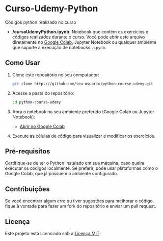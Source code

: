 # Curso-Udemy-Python
Códigos python realizado no curso 


- **/cursoUdemyPython.ipynb**: Notebook que contém os exercícios e códigos realizados durante o curso. Você pode abrir este arquivo diretamente no [Google Colab](https://colab.research.google.com/), Jupyter Notebook ou qualquer ambiente que suporte a execução de notebooks `.ipynb`.

## Como Usar

1. Clone este repositório no seu computador:
    ```bash
    git clone https://github.com/seu-usuario/python-course-udemy.git
    ```

2. Acesse a pasta do repositório:
    ```bash
    cd python-course-udemy
    ```

3. Abra o notebook no seu ambiente preferido (Google Colab ou Jupyter Notebook):
    - [Abrir no Google Colab](https://colab.research.google.com/github/seu-usuario/python-course-udemy/blob/main/cursoUdemyPython.ipynb)

4. Execute as células de código para visualizar e modificar os exercícios.

## Pré-requisitos

Certifique-se de ter o Python instalado em sua máquina, caso queira executar os códigos localmente. Se preferir, pode usar plataformas como o Google Colab, que já possuem o ambiente configurado.

## Contribuições

Se você encontrar algum erro ou tiver sugestões para melhorar o código, fique à vontade para fazer um fork do repositório e enviar um pull request.

## Licença

Este projeto está licenciado sob a [Licença MIT](LICENSE).

